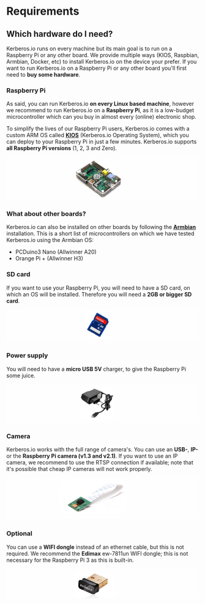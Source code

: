 # Requirements

## Which hardware do I need?

Kerberos.io runs on every machine but its main goal is to run on a Raspberry Pi or any other board. We provide multiple ways (KIOS, Raspbian, Armbian, Docker, etc) to install Kerberos.io on the device your prefer. If you want to run Kerberos.io on a Raspberry Pi or any other board you'll first need to **buy some hardware**.

### Raspberry Pi 

As said, you can run Kerberos.io **on every Linux based machine**, however we recommend to run Kerberos.io on a **Raspberry Pi**, as it is a low-budget microcontroller which can you buy in almost every (online) electronic shop. 

To simplify the lives of our Raspberry Pi users, Kerberos.io comes with a custom ARM OS called [**KIOS**](installation/KiOS) (Kerberos.io Operating System), which you can deploy to your Raspberry Pi in just a few minutes. Kerberos.io supports **all Raspberry Pi versions** (1, 2, 3 and Zero). 

![Raspberry Pi Model A](2_raspberry-pi-a.png)

### What about other boards?

Kerberos.io can also be installed on other boards by following the [**Armbian**](/installation/armbian) installation. This is a short list of microcontrollers on which we have tested Kerberos.io using the Armbian OS:

 * PCDuino3 Nano (Allwinner A20)
 * Orange Pi + (Allwinner H3)

### SD card

If you want to use your Raspberry Pi, you will need to have a SD card, on which an OS will be installed. Therefore you will need a **2GB or bigger SD card**.

![4GB SD card](2_sandisk_4gb_sd_card.png)

### Power supply 

You will need to have a **micro USB 5V** charger, to give the Raspberry Pi some juice.

![Micro USB 5V charger](2_micro-usb-5V-charger.png)

### Camera

Kerberos.io works with the full range of camera's. You can use an **USB-**, **IP-** or the **Raspberry Pi camera (v1.3 and v2.1)**. If you want to use an IP camera, we recommend to use the RTSP connection if available; note that it's possible that cheap IP cameras will not work properly.

![Raspberry Pi Camera Module](2_raspberry-camera-module.png)


### Optional 

You can use a **WIFI dongle** instead of an ethernet cable, but this is not required. We recommend the **Edimax** ew-7811un WIFI dongle; this is not necessary for the Raspberry Pi 3 as this is built-in.

![Edimax WIFI dongle](2_edimax-wifi-dongle.png)